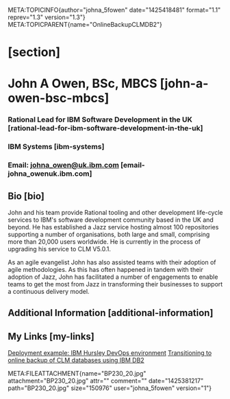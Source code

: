 META:TOPICINFO{author="johna_5fowen" date="1425418481" format="1.1"
reprev="1.3" version="1.3"} META:TOPICPARENT{name="OnlineBackupCLMDB2"}

#  [section]

# John A Owen, BSc, MBCS [john-a-owen-bsc-mbcs]

### Rational Lead for IBM Software Development in the UK [rational-lead-for-ibm-software-development-in-the-uk]

### IBM Systems [ibm-systems]

### Email: <johna_owen@uk.ibm.com> [email-johna_owenuk.ibm.com]

## Bio [bio]

John and his team provide Rational tooling and other development
life-cycle services to IBM's software development community based in the
UK and beyond. He has established a Jazz service hosting almost 100
repositories supporting a number of organisations, both large and small,
comprising more than 20,000 users worldwide. He is currently in the
process of upgrading his service to CLM V5.0.1.

As an agile evangelist John has also assisted teams with their adoption
of agile methodologies. As this has often happened in tandem with their
adoption of Jazz, John has facilitated a number of engagements to enable
teams to get the most from Jazz in transforming their businesses to
support a continuous delivery model.

## Additional Information [additional-information]

## My Links [my-links]

[Deployment example: IBM Hursley DevOps
environment](DeploymentExampleIBMHursleyDevOps) [Transitioning to online
backup of CLM databases using IBM DB2](OnlineBackupCLMDB2)

META:FILEATTACHMENT{name="BP230_20.jpg" attachment="BP230_20.jpg"
attr="" comment="" date="1425381217" path="BP230_20.jpg" size="150976"
user="johna_5fowen" version="1"}
